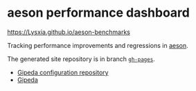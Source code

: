 aeson performance dashboard
===========================

https://Lysxia.github.io/aeson-benchmarks

Tracking performance improvements and regressions in [aeson](https://github.com/bos/aeson).

The generated site repository is in branch [`gh-pages`](https://github.com/Lysxia/aeson-benchmarks/tree/gh-pages).

- [Gipeda configuration repository](https://github.com/Lysxia/aeson-benchmarks-scripts)
- [Gipeda](https://github.com/nomeata/gipeda)
